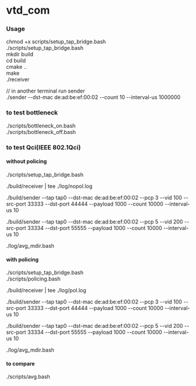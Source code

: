 # vtd_com



### Usage
chmod +x scripts/setup_tap_bridge.bash  
./scripts/setup_tap_bridge.bash  
mkdir build  
cd build  
cmake ..  
make  
./receiver  

// in another terminal run sender  
./sender --dst-mac de:ad:be:ef:00:02 --count 10 --interval-us 1000000  


### to test bottleneck

./scripts/bottleneck_on.bash  
./scripts/bottleneck_off.bash  
  
### to test Qci(IEEE 802.1Qci)  
  
#### without policing  
  
./scripts/setup_tap_bridge.bash  
  
./build/receiver | tee ./log/nopol.log  
  
./build/sender --tap tap0 --dst-mac de:ad:be:ef:00:02 --pcp 3 --vid 100 --src-port 33333 --dst-port 44444 --payload 1000 --count 10000 --interval-us 10  
  
./build/sender --tap tap0 --dst-mac de:ad:be:ef:00:02 --pcp 5 --vid 200 --src-port 33334 --dst-port 55555 --payload 1000 --count 10000 --interval-us 10

./log/avg_mdir.bash
  
#### with policing  
  
./scripts/setup_tap_bridge.bash  
./scripts/policing.bash  
  
./build/receiver | tee ./log/pol.log  

./build/sender --tap tap0 --dst-mac de:ad:be:ef:00:02 --pcp 3 --vid 100 --src-port 33333 --dst-port 44444 --payload 1000 --count 10000 --interval-us 10  
  
./build/sender --tap tap0 --dst-mac de:ad:be:ef:00:02 --pcp 5 --vid 200 --src-port 33334 --dst-port 55555 --payload 1000 --count 10000 --interval-us 10

./log/avg_mdir.bash

#### to compare
./scripts/avg.bash  